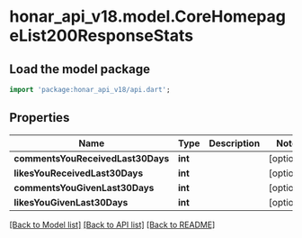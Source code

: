 # honar_api_v18.model.CoreHomepageList200ResponseStats

## Load the model package
```dart
import 'package:honar_api_v18/api.dart';
```

## Properties
Name | Type | Description | Notes
------------ | ------------- | ------------- | -------------
**commentsYouReceivedLast30Days** | **int** |  | [optional] 
**likesYouReceivedLast30Days** | **int** |  | [optional] 
**commentsYouGivenLast30Days** | **int** |  | [optional] 
**likesYouGivenLast30Days** | **int** |  | [optional] 

[[Back to Model list]](../README.md#documentation-for-models) [[Back to API list]](../README.md#documentation-for-api-endpoints) [[Back to README]](../README.md)


